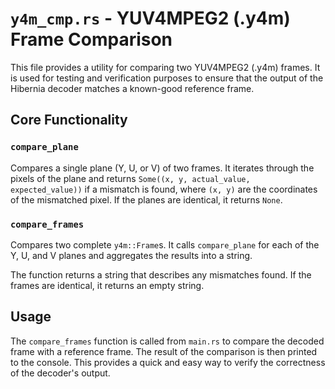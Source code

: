 # `y4m_cmp.rs` - YUV4MPEG2 (.y4m) Frame Comparison

This file provides a utility for comparing two YUV4MPEG2 (.y4m) frames. It is used for testing and verification purposes to ensure that the output of the Hibernia decoder matches a known-good reference frame.

## Core Functionality

### `compare_plane`

Compares a single plane (Y, U, or V) of two frames. It iterates through the pixels of the plane and returns `Some((x, y, actual_value, expected_value))` if a mismatch is found, where `(x, y)` are the coordinates of the mismatched pixel. If the planes are identical, it returns `None`.

### `compare_frames`

Compares two complete `y4m::Frame`s. It calls `compare_plane` for each of the Y, U, and V planes and aggregates the results into a string.

The function returns a string that describes any mismatches found. If the frames are identical, it returns an empty string.

## Usage

The `compare_frames` function is called from `main.rs` to compare the decoded frame with a reference frame. The result of the comparison is then printed to the console. This provides a quick and easy way to verify the correctness of the decoder's output.
